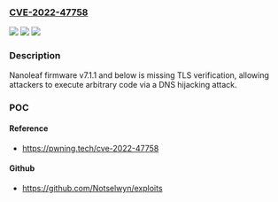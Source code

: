 ### [CVE-2022-47758](https://cve.mitre.org/cgi-bin/cvename.cgi?name=CVE-2022-47758)
![](https://img.shields.io/static/v1?label=Product&message=n%2Fa&color=blue)
![](https://img.shields.io/static/v1?label=Version&message=n%2Fa&color=blue)
![](https://img.shields.io/static/v1?label=Vulnerability&message=n%2Fa&color=brighgreen)

### Description

Nanoleaf firmware v7.1.1 and below is missing TLS verification, allowing attackers to execute arbitrary code via a DNS hijacking attack.

### POC

#### Reference
- https://pwning.tech/cve-2022-47758

#### Github
- https://github.com/Notselwyn/exploits

